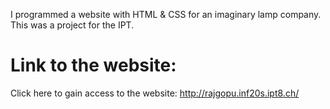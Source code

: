 I programmed a website with HTML & CSS for an imaginary lamp company. This was a project for the IPT.

# Link to the website:

Click here to gain access to the website: http://rajgopu.inf20s.ipt8.ch/
